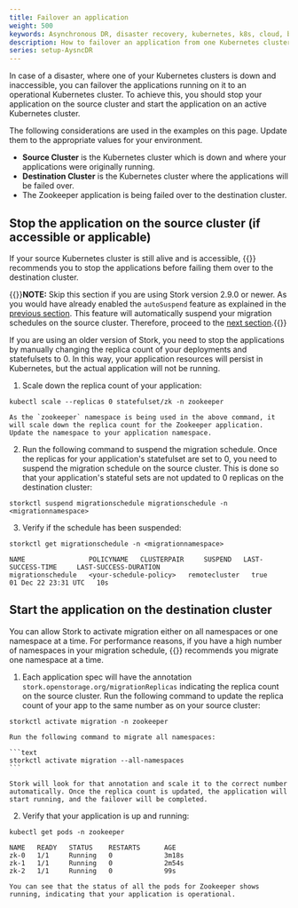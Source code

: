 ```yaml
---
title: Failover an application
weight: 500
keywords: Asynchronous DR, disaster recovery, kubernetes, k8s, cloud, backup, restore, snapshot, migration, failover an application
description: How to failover an application from one Kubernetes cluster to another.
series: setup-AysncDR
---
```



In case of a disaster, where one of your Kubernetes clusters is down and inaccessible, you can failover the applications running on it to an operational Kubernetes cluster. To achieve this, you should stop your application on the source cluster and start the application on an active Kubernetes cluster. 

The following considerations are used in the examples on this page. Update them to the appropriate values for your environment.
 
* **Source Cluster** is the Kubernetes cluster which is down and where your applications were originally running.
* **Destination Cluster** is the Kubernetes cluster where the applications will be failed over.
* The Zookeeper application is being failed over to the destination cluster.



## Stop the application on the source cluster (if accessible or applicable)

If your source Kubernetes cluster is still alive and is accessible, {{<companyName>}} recommends you to stop the applications before failing them over to the destination cluster.

{{<info>}}**NOTE:** Skip this section if you are using Stork version 2.9.0 or newer. As you would have already enabled the `autoSuspend` feature as explained in the [previous section](/operations/operate-kubernetes/disaster-recovery/async-dr/schedule-migration/#schedule-a-migration-from-your-source-cluster). This feature will automatically suspend your migration schedules on the source cluster. Therefore, proceed to the [next section](#start-the-application-on-the-destination-cluster).{{</info>}}


If you are using an older version of Stork, you need to stop the applications by manually changing the replica count of your deployments and statefulsets to 0. In this way, your application resources will persist in Kubernetes, but the actual application will not be running. 

1. Scale down the replica count of your application:

  ```text
  kubectl scale --replicas 0 statefulset/zk -n zookeeper
  ```
    As the `zookeeper` namespace is being used in the above command, it will scale down the replica count for the Zookeeper application. Update the namespace to your application namespace.


2. Run the following command to suspend the migration schedule. Once the replicas for your application's statefulset are set to 0, you need to suspend the migration schedule on the source cluster. This is done so that your application's stateful sets are not updated to 0 replicas on the destination cluster:

  ```text
  storkctl suspend migrationschedule migrationschedule -n <migrationnamespace>
  ```

3. Verify if the schedule has been suspended:

  ```text
  storkctl get migrationschedule -n <migrationnamespace>
  ```

  ```output
  NAME                POLICYNAME   CLUSTERPAIR     SUSPEND   LAST-SUCCESS-TIME     LAST-SUCCESS-DURATION
  migrationschedule   <your-schedule-policy>   remotecluster   true      01 Dec 22 23:31 UTC   10s
  ```


## Start the application on the destination cluster

You can allow Stork to activate migration either on all namespaces or one namespace at a time. For performance reasons, if you have a high number of namespaces in your migration schedule, {{<companyName>}} recommends you migrate one namespace at a time.  

1. Each application spec will have the annotation `stork.openstorage.org/migrationReplicas` indicating the replica count on the source cluster. Run the following command to update the replica count of your app to the same number as on your source cluster:

  ```text
  storkctl activate migration -n zookeeper
  ```
    Run the following command to migrate all namespaces:

    ```text
    storkctl activate migration --all-namespaces
    ```

    Stork will look for that annotation and scale it to the correct number automatically. Once the replica count is updated, the application will start running, and the failover will be completed.



2. Verify that your application is up and running:

  ```text
  kubectl get pods -n zookeeper
  ```

  ```output
  NAME   READY   STATUS    RESTARTS      AGE
  zk-0   1/1     Running   0             3m18s
  zk-1   1/1     Running   0             2m54s
  zk-2   1/1     Running   0             99s
  ```
    You can see that the status of all the pods for Zookeeper shows running, indicating that your application is operational.
